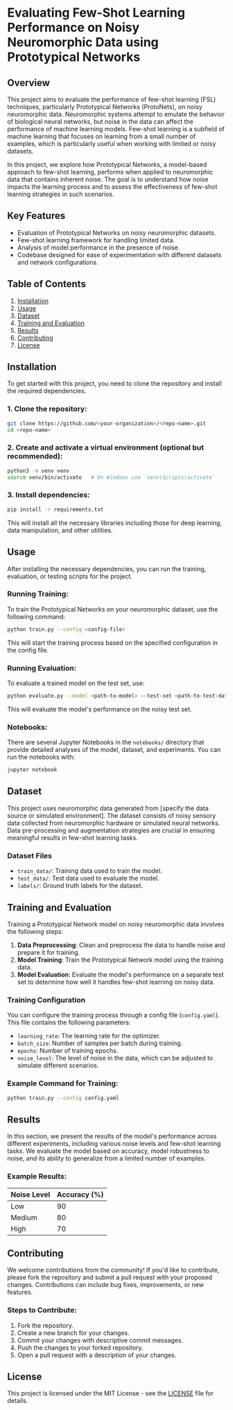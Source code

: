 # Evaluating Few-Shot Learning Performance on Noisy Neuromorphic Data using Prototypical Networks

## Overview

This project aims to evaluate the performance of few-shot learning (FSL) techniques, particularly Prototypical Networks (ProtoNets), on noisy neuromorphic data. Neuromorphic systems attempt to emulate the behavior of biological neural networks, but noise in the data can affect the performance of machine learning models. Few-shot learning is a subfield of machine learning that focuses on learning from a small number of examples, which is particularly useful when working with limited or noisy datasets.

In this project, we explore how Prototypical Networks, a model-based approach to few-shot learning, performs when applied to neuromorphic data that contains inherent noise. The goal is to understand how noise impacts the learning process and to assess the effectiveness of few-shot learning strategies in such scenarios.

## Key Features

- Evaluation of Prototypical Networks on noisy neuromorphic datasets.
- Few-shot learning framework for handling limited data.
- Analysis of model performance in the presence of noise.
- Codebase designed for ease of experimentation with different datasets and network configurations.

## Table of Contents

1. [Installation](#installation)
2. [Usage](#usage)
3. [Dataset](#dataset)
4. [Training and Evaluation](#training-and-evaluation)
5. [Results](#results)
6. [Contributing](#contributing)
7. [License](#license)

## Installation

To get started with this project, you need to clone the repository and install the required dependencies.

### 1. Clone the repository:

```bash
git clone https://github.com/<your-organization>/<repo-name>.git
cd <repo-name>
```

### 2. Create and activate a virtual environment (optional but recommended):

```bash
python3 -m venv venv
source venv/bin/activate   # On Windows use `venv\Scripts\activate`
```

### 3. Install dependencies:

```bash
pip install -r requirements.txt
```

This will install all the necessary libraries including those for deep learning, data manipulation, and other utilities.

## Usage

After installing the necessary dependencies, you can run the training, evaluation, or testing scripts for the project.

### Running Training:

To train the Prototypical Networks on your neuromorphic dataset, use the following command:

```bash
python train.py --config <config-file>
```

This will start the training process based on the specified configuration in the config file.

### Running Evaluation:

To evaluate a trained model on the test set, use:

```bash
python evaluate.py --model <path-to-model> --test-set <path-to-test-data>
```

This will evaluate the model's performance on the noisy test set.

### Notebooks:

There are several Jupyter Notebooks in the `notebooks/` directory that provide detailed analyses of the model, dataset, and experiments. You can run the notebooks with:

```bash
jupyter notebook
```

## Dataset

This project uses neuromorphic data generated from [specify the data source or simulated environment]. The dataset consists of noisy sensory data collected from neuromorphic hardware or simulated neural networks. Data pre-processing and augmentation strategies are crucial in ensuring meaningful results in few-shot learning tasks.

### Dataset Files

- `train_data/`: Training data used to train the model.
- `test_data/`: Test data used to evaluate the model.
- `labels/`: Ground truth labels for the dataset.

## Training and Evaluation

Training a Prototypical Network model on noisy neuromorphic data involves the following steps:

1. **Data Preprocessing**: Clean and preprocess the data to handle noise and prepare it for training.
2. **Model Training**: Train the Prototypical Network model using the training data.
3. **Model Evaluation**: Evaluate the model's performance on a separate test set to determine how well it handles few-shot learning on noisy data.

### Training Configuration

You can configure the training process through a config file (`config.yaml`). This file contains the following parameters:

- `learning_rate`: The learning rate for the optimizer.
- `batch_size`: Number of samples per batch during training.
- `epochs`: Number of training epochs.
- `noise_level`: The level of noise in the data, which can be adjusted to simulate different scenarios.

### Example Command for Training:

```bash
python train.py --config config.yaml
```

## Results

In this section, we present the results of the model's performance across different experiments, including various noise levels and few-shot learning tasks. We evaluate the model based on accuracy, model robustness to noise, and its ability to generalize from a limited number of examples.

### Example Results:

| Noise Level | Accuracy (%) |
|-------------|--------------|
| Low         | 90           |
| Medium      | 80           |
| High        | 70           |

## Contributing

We welcome contributions from the community! If you'd like to contribute, please fork the repository and submit a pull request with your proposed changes. Contributions can include bug fixes, improvements, or new features.

### Steps to Contribute:

1. Fork the repository.
2. Create a new branch for your changes.
3. Commit your changes with descriptive commit messages.
4. Push the changes to your forked repository.
5. Open a pull request with a description of your changes.

## License

This project is licensed under the MIT License - see the [LICENSE](LICENSE) file for details.

